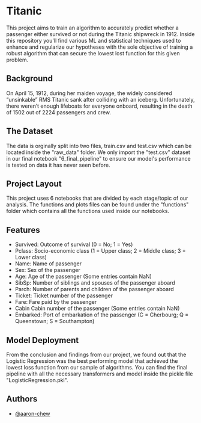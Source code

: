 # Titanic

This project aims to train an algorithm to accurately predict whether a passenger either survived or not during the Titanic shipwreck in 1912. Inside this repository you'll find various ML and statistical techniques used to enhance and regularize our hypotheses with the sole objective of training a robust algorithm that can secure the lowest lost function for this given problem. 



## Background
On April 15, 1912, during her maiden voyage, the widely considered “unsinkable” RMS Titanic sank after colliding with an iceberg. Unfortunately, there weren’t enough lifeboats for everyone onboard, resulting in the death of 1502 out of 2224 passengers and crew.

## The Dataset
The data is orginally split into two files, train.csv and test.csv which can be located inside the "raw_data" folder. We only import the "test.csv" dataset in our final notebook "6_final_pipeline" to ensure our model's performance is tested on data it has never seen before.

## Project Layout
This project uses 6 notebooks that are divided by each stage/topic of our analysis. The functions and plots files can be found under the "functions" folder which contains all the functions used inside our notebooks. 

## Features
* Survived: Outcome of survival (0 = No; 1 = Yes)
* Pclass: Socio-economic class (1 = Upper class; 2 = Middle class; 3 = Lower class)
* Name: Name of passenger
* Sex: Sex of the passenger
* Age: Age of the passenger (Some entries contain NaN)
* SibSp: Number of siblings and spouses of the passenger aboard
* Parch: Number of parents and children of the passenger aboard
* Ticket: Ticket number of the passenger
* Fare: Fare paid by the passenger
* Cabin Cabin number of the passenger (Some entries contain NaN)
* Embarked: Port of embarkation of the passenger (C = Cherbourg; Q = Queenstown; S = Southampton)

## Model Deployment
From the conclusion and findings from our project, we found out that the Logistic Regression was the best performing model that achieved the lowest loss function from our sample of algorithms. You can find the final pipeline with all the necessary transformers and model inside the pickle file "LogisticRegression.pkl". 


## Authors

- [@aaron-chew](https://github.com/aaron-chew)


